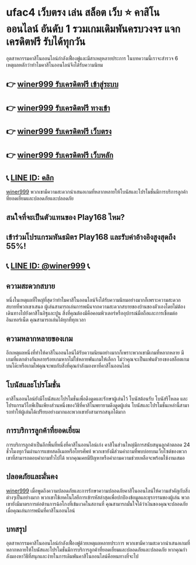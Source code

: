 
# ufac4 เว็บตรง เล่น สล็อต เว็บ ⭐ คาสิโนออนไลน์ อันดับ  1 รวมเกมเดิมพันครบวงจร แจกเครดิตฟรี รับได้ทุกวัน

อุตสาหกรรมคาสิโนออนไลน์กําลังเฟื่องฟูและมีสาเหตุหลายประการ ในบทความนี้เราจะสํารวจ 6 เหตุผลหลักว่าทําไมคาสิโนออนไลน์จึงได้รับความนิยม 

## 👉 [winer999 รับเครดิตฟรี เข้าสู่ระบบ](https://winer999.net/)
## 👉 [winer999 รับเครดิตฟรี ทางเข้า](https://winer999.net/)
## 👉 [winer999 รับเครดิตฟรี เว็บตรง](https://winer999.net/)
## 👉 [winer999 รับเครดิตฟรี เว็บหลัก](https://winer999.net/)
## 📞 [LINE ID: คลิก](https://bit.ly/3Cor)

[winer999](https://winer999.net/) พวกเขามีความสะดวกนําเสนอเกมที่หลากหลายให้โบนัสและโปรโมชั่นมีการบริการลูกค้าที่ยอดเยี่ยมและปลอดภัยและปลอดภัย

## สนใจที่จะเป็นตัวแทนของ Play168 ไหม?
## เข้าร่วมโปรแกรมพันธมิตร Play168 และรับค่าอ้างอิงสูงสุดถึง 55%!
## 📞 [LINE ID: @winer999](https://bit.ly/3Cor) 📞

## ความสะดวกสบาย

หนึ่งในเหตุผลที่ใหญ่ที่สุดว่าทําไมคาสิโนออนไลน์จึงได้รับความนิยมอย่างมากก็เพราะความสะดวกสบายที่พวกเขาเสนอ ผู้เล่นสามารถเล่นการพนันจากความสะดวกสบายของบ้านของตัวเองโดยไม่ต้องเดินทางไปยังคาสิโนอิฐและปูน สิ่งที่คุณต้องมีคือคอมพิวเตอร์หรืออุปกรณ์มือถือและการเชื่อมต่ออินเทอร์เน็ต คุณสามารถเล่นได้ทุกที่ทุกเวลา

## ความหลากหลายของเกม

อีกเหตุผลหนึ่งที่ทําให้คาสิโนออนไลน์ได้รับความนิยมอย่างมากก็เพราะพวกเขามีเกมที่หลากหลาย มีเกมที่แตกต่างกันหลายร้อยเกมหากไม่ใช่หลายพันเกมให้เลือก ไม่ว่าคุณจะเป็นแฟนตัวยงของสล็อตเกมบนโต๊ะหรือเกมไพ่คุณจะพบกับสิ่งที่คุณกําลังมองหาที่คาสิโนออนไลน์

## โบนัสและโปรโมชั่น

คาสิโนออนไลน์ยังมีโบนัสและโปรโมชั่นเพื่อดึงดูดและรักษาผู้เล่นไว้ โบนัสต้อนรับ โบนัสรีโหลด และโปรแกรมวีไอพีเป็นเพียงส่วนหนึ่งของวิธีที่คาสิโนพยายามดึงดูดผู้เล่น โบนัสและโปรโมชั่นเหล่านี้สามารถทําให้ผู้เล่นได้เปรียบอย่างมากและพวกเขายังสามารถสนุกได้มาก

## การบริการลูกค้าที่ยอดเยี่ยม

การบริการลูกค้าเป็นอีกพื้นที่หนึ่งที่คาสิโนออนไลน์เก่ง คาสิโนส่วนใหญ่มีการสนับสนุนลูกค้าตลอด 24 ชั่วโมงทุกวันผ่านการแชทสดอีเมลหรือโทรศัพท์ พวกเขายังมีส่วนคําถามที่พบบ่อยบนเว็บไซต์ของพวกเขาที่สามารถตอบคําถามทั่วไปได้ หากคุณเคยมีปัญหาหรือคําถามความช่วยเหลือจะพร้อมใช้งานเสมอ

## ปลอดภัยและมั่นคง

[winer999](https://winer999.net/)  เมื่อพูดถึงความปลอดภัยและการรักษาความปลอดภัยคาสิโนออนไลน์ให้ความสําคัญกับสิ่งต่างๆเป็นอย่างมาก พวกเขาใช้เทคโนโลยีการเข้ารหัสล่าสุดเพื่อปกป้องข้อมูลและธุรกรรมของผู้เล่น พวกเขายังมีมาตรการต่อต้านการฉ้อโกงที่เข้มงวดในสถานที่ คุณสามารถมั่นใจได้ว่าเงินของคุณจะปลอดภัยเมื่อคุณเล่นการพนันที่คาสิโนออนไลน์

## บทสรุป

อุตสาหกรรมคาสิโนออนไลน์กําลังเฟื่องฟูด้วยเหตุผลหลายประการ พวกเขามีความสะดวกนําเสนอเกมที่หลากหลายให้โบนัสและโปรโมชั่นมีการบริการลูกค้าที่ยอดเยี่ยมและปลอดภัยและปลอดภัย หากคุณกําลังมองหาวิธีที่สนุกและง่ายในการเดิมพันคาสิโนออนไลน์คือหนทางที่จะไป